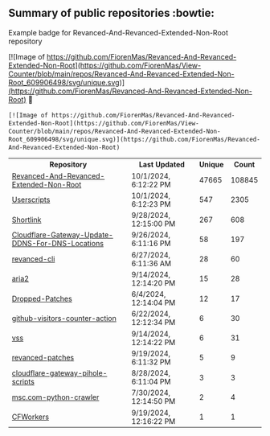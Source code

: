 ## Summary of public repositories :bowtie:
Example badge for Revanced-And-Revanced-Extended-Non-Root repository

[![Image of https://github.com/FiorenMas/Revanced-And-Revanced-Extended-Non-Root](https://github.com/FiorenMas/View-Counter/blob/main/repos/Revanced-And-Revanced-Extended-Non-Root_609906498/svg/unique.svg)](https://github.com/FiorenMas/Revanced-And-Revanced-Extended-Non-Root) :clap:

```
[![Image of https://github.com/FiorenMas/Revanced-And-Revanced-Extended-Non-Root](https://github.com/FiorenMas/View-Counter/blob/main/repos/Revanced-And-Revanced-Extended-Non-Root_609906498/svg/unique.svg)](https://github.com/FiorenMas/Revanced-And-Revanced-Extended-Non-Root)
```
<table>
	<tr>
		<th>
			Repository
		</th>
		<th>
			Last Updated
		</th>
		<th>
			Unique
		</th>
		<th>
			Count
		</th>
	</tr>
	<tr>
		<td>
			<a href="https://github.com/FiorenMas/Revanced-And-Revanced-Extended-Non-Root">
				Revanced-And-Revanced-Extended-Non-Root
			</a>
		</td>
		<td>
			10/1/2024, 6:12:22 PM
		</td>
		<td>
			47665
		</td>
		<td>
			108845
		</td>
	</tr>
	<tr>
		<td>
			<a href="https://github.com/FiorenMas/Userscripts">
				Userscripts
			</a>
		</td>
		<td>
			10/1/2024, 6:12:23 PM
		</td>
		<td>
			547
		</td>
		<td>
			2305
		</td>
	</tr>
	<tr>
		<td>
			<a href="https://github.com/FiorenMas/Shortlink">
				Shortlink
			</a>
		</td>
		<td>
			9/28/2024, 12:15:00 PM
		</td>
		<td>
			267
		</td>
		<td>
			608
		</td>
	</tr>
	<tr>
		<td>
			<a href="https://github.com/FiorenMas/Cloudflare-Gateway-Update-DDNS-For-DNS-Locations">
				Cloudflare-Gateway-Update-DDNS-For-DNS-Locations
			</a>
		</td>
		<td>
			9/26/2024, 6:11:16 PM
		</td>
		<td>
			58
		</td>
		<td>
			197
		</td>
	</tr>
	<tr>
		<td>
			<a href="https://github.com/FiorenMas/revanced-cli">
				revanced-cli
			</a>
		</td>
		<td>
			6/27/2024, 6:11:36 AM
		</td>
		<td>
			28
		</td>
		<td>
			60
		</td>
	</tr>
	<tr>
		<td>
			<a href="https://github.com/FiorenMas/aria2">
				aria2
			</a>
		</td>
		<td>
			9/14/2024, 12:14:20 PM
		</td>
		<td>
			15
		</td>
		<td>
			28
		</td>
	</tr>
	<tr>
		<td>
			<a href="https://github.com/FiorenMas/Dropped-Patches">
				Dropped-Patches
			</a>
		</td>
		<td>
			6/4/2024, 12:14:04 PM
		</td>
		<td>
			12
		</td>
		<td>
			17
		</td>
	</tr>
	<tr>
		<td>
			<a href="https://github.com/FiorenMas/github-visitors-counter-action">
				github-visitors-counter-action
			</a>
		</td>
		<td>
			6/22/2024, 12:12:34 PM
		</td>
		<td>
			6
		</td>
		<td>
			30
		</td>
	</tr>
	<tr>
		<td>
			<a href="https://github.com/FiorenMas/vss">
				vss
			</a>
		</td>
		<td>
			9/14/2024, 12:14:22 PM
		</td>
		<td>
			6
		</td>
		<td>
			31
		</td>
	</tr>
	<tr>
		<td>
			<a href="https://github.com/FiorenMas/revanced-patches">
				revanced-patches
			</a>
		</td>
		<td>
			9/19/2024, 6:11:32 PM
		</td>
		<td>
			5
		</td>
		<td>
			9
		</td>
	</tr>
	<tr>
		<td>
			<a href="https://github.com/FiorenMas/cloudflare-gateway-pihole-scripts">
				cloudflare-gateway-pihole-scripts
			</a>
		</td>
		<td>
			8/28/2024, 6:11:04 PM
		</td>
		<td>
			3
		</td>
		<td>
			3
		</td>
	</tr>
	<tr>
		<td>
			<a href="https://github.com/FiorenMas/msc.com-python-crawler">
				msc.com-python-crawler
			</a>
		</td>
		<td>
			7/30/2024, 12:14:50 PM
		</td>
		<td>
			2
		</td>
		<td>
			4
		</td>
	</tr>
	<tr>
		<td>
			<a href="https://github.com/FiorenMas/CFWorkers">
				CFWorkers
			</a>
		</td>
		<td>
			9/19/2024, 12:16:22 PM
		</td>
		<td>
			1
		</td>
		<td>
			1
		</td>
	</tr>
</table>

